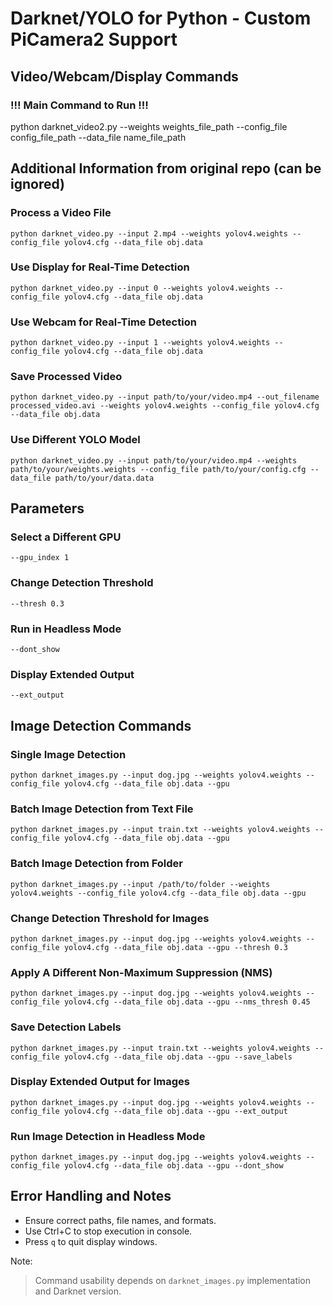 # Darknet/YOLO for Python - Custom PiCamera2 Support

## Video/Webcam/Display Commands

### !!! Main Command to Run !!!
python darknet_video2.py --weights weights_file_path --config_file 
config_file_path --data_file name_file_path 

## Additional Information from original repo (can be ignored)

### Process a Video File
    python darknet_video.py --input 2.mp4 --weights yolov4.weights --config_file yolov4.cfg --data_file obj.data

### Use Display for Real-Time Detection
    python darknet_video.py --input 0 --weights yolov4.weights --config_file yolov4.cfg --data_file obj.data

### Use Webcam for Real-Time Detection
    python darknet_video.py --input 1 --weights yolov4.weights --config_file yolov4.cfg --data_file obj.data

### Save Processed Video
    python darknet_video.py --input path/to/your/video.mp4 --out_filename processed_video.avi --weights yolov4.weights --config_file yolov4.cfg --data_file obj.data

### Use Different YOLO Model
    python darknet_video.py --input path/to/your/video.mp4 --weights path/to/your/weights.weights --config_file path/to/your/config.cfg --data_file path/to/your/data.data

## Parameters

### Select a Different GPU
    --gpu_index 1

### Change Detection Threshold
    --thresh 0.3

### Run in Headless Mode
    --dont_show

### Display Extended Output
    --ext_output

## Image Detection Commands

### Single Image Detection
    python darknet_images.py --input dog.jpg --weights yolov4.weights --config_file yolov4.cfg --data_file obj.data --gpu

### Batch Image Detection from Text File
    python darknet_images.py --input train.txt --weights yolov4.weights --config_file yolov4.cfg --data_file obj.data --gpu

### Batch Image Detection from Folder
    python darknet_images.py --input /path/to/folder --weights yolov4.weights --config_file yolov4.cfg --data_file obj.data --gpu

### Change Detection Threshold for Images
    python darknet_images.py --input dog.jpg --weights yolov4.weights --config_file yolov4.cfg --data_file obj.data --gpu --thresh 0.3

### Apply A Different Non-Maximum Suppression (NMS)
    python darknet_images.py --input dog.jpg --weights yolov4.weights --config_file yolov4.cfg --data_file obj.data --gpu --nms_thresh 0.45

### Save Detection Labels
    python darknet_images.py --input train.txt --weights yolov4.weights --config_file yolov4.cfg --data_file obj.data --gpu --save_labels

### Display Extended Output for Images
    python darknet_images.py --input dog.jpg --weights yolov4.weights --config_file yolov4.cfg --data_file obj.data --gpu --ext_output

### Run Image Detection in Headless Mode
    python darknet_images.py --input dog.jpg --weights yolov4.weights --config_file yolov4.cfg --data_file obj.data --gpu --dont_show

## Error Handling and Notes
- Ensure correct paths, file names, and formats.
- Use Ctrl+C to stop execution in console.
- Press `q` to quit display windows.

Note:
> Command usability depends on `darknet_images.py` implementation and Darknet version.

